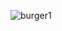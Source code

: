 ![burger1](https://user-images.githubusercontent.com/94995682/229509893-0246a16d-e751-4836-9cd3-3cedbb2114ee.png)
